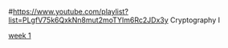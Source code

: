 #https://www.youtube.com/playlist?list=PLgfV75k6QxkNn8mut2moTYIm6Rc2JDx3y Cryptography I

[week 1](./weeks/week_1/week_1.md)
